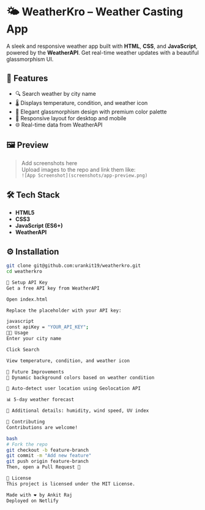 # 🌤️ WeatherKro – Weather Casting App

A sleek and responsive weather app built with **HTML**, **CSS**, and **JavaScript**, powered by the **WeatherAPI**. Get real-time weather updates with a beautiful glassmorphism UI.

## 🚀 Features

- 🔍 Search weather by city name  
- 🌡️ Displays temperature, condition, and weather icon  
- 🎨 Elegant glassmorphism design with premium color palette  
- 📱 Responsive layout for desktop and mobile  
- 🌐 Real-time data from WeatherAPI  

## 🖼️ Preview

> Add screenshots here  
> Upload images to the repo and link them like:  
> `![App Screenshot](screenshots/app-preview.png)`

## 🛠️ Tech Stack

- **HTML5**  
- **CSS3**  
- **JavaScript (ES6+)**  
- **WeatherAPI**

## ⚙️ Installation

```bash
git clone git@github.com:urankit19/weatherkro.git
cd weatherkro

🔑 Setup API Key
Get a free API key from WeatherAPI

Open index.html

Replace the placeholder with your API key:

javascript
const apiKey = "YOUR_API_KEY";
👨‍💻 Usage
Enter your city name

Click Search

View temperature, condition, and weather icon

🌟 Future Improvements
🌈 Dynamic background colors based on weather condition

📍 Auto-detect user location using Geolocation API

📊 5-day weather forecast

💨 Additional details: humidity, wind speed, UV index

🤝 Contributing
Contributions are welcome!

bash
# Fork the repo
git checkout -b feature-branch
git commit -m "Add new feature"
git push origin feature-branch
Then, open a Pull Request 🚀

📜 License
This project is licensed under the MIT License.

Made with ❤️ by Ankit Raj
Deployed on Netlify
